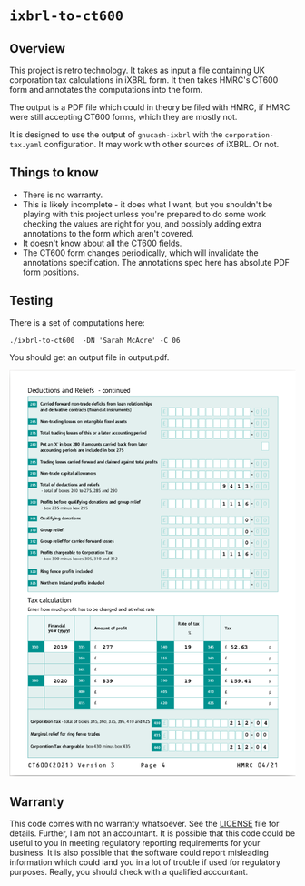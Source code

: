 
# `ixbrl-to-ct600`

## Overview

This project is retro technology.  It takes as input a file containing UK
corporation tax calculations in iXBRL form.  It then takes HMRC's CT600
form and annotates the computations into the form.

The output is a PDF file which could in theory be filed with HMRC, if HMRC
were still accepting CT600 forms, which they are mostly not.

It is designed to use the output of `gnucash-ixbrl` with the
`corporation-tax.yaml` configuration.  It may work with other sources of
iXBRL.  Or not.

## Things to know

- There is no warranty.
- This is likely incomplete - it does what I want, but you shouldn't be
  playing with this project unless you're prepared to do some work checking
  the values are right for you, and possibly adding extra annotations to the
  form which aren't covered.
- It doesn't know about all the CT600 fields.
- The CT600 form changes periodically, which will invalidate the annotations
  specification.  The annotations spec here has absolute PDF form positions.

## Testing

There is a set of computations here:

```
./ixbrl-to-ct600  -DN 'Sarah McAcre' -C 06
```

You should get an output file in output.pdf.

![alt text](screenshot.png)

## Warranty

This code comes with no warranty whatsoever.  See the [LICENSE](LICENCE) file
for details.  Further, I am not an accountant.  It is possible that this code
could be useful to you in meeting regulatory reporting requirements for your
business.  It is also possible that the software could report misleading
information which could land you in a lot of trouble if used for regulatory
purposes.  Really, you should check with a qualified accountant.
